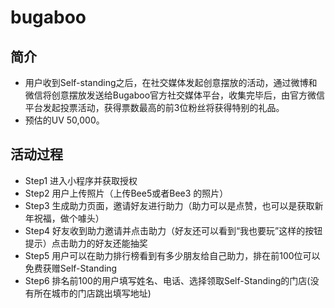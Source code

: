 # bugaboo

## 简介

- 用户收到Self-standing之后，在社交媒体发起创意摆放的活动，通过微博和微信将创意摆放发送给Bugaboo官方社交媒体平台，收集完毕后，由官方微信平台发起投票活动，获得票数最高的前3位粉丝将获得特别的礼品。
- 预估的UV 50,000。

## 活动过程

- Step1 进入小程序并获取授权
- Step2 用户上传照片（上传Bee5或者Bee3 的照片）
- Step3 生成助力页面，邀请好友进行助力（助力可以是点赞，也可以是获取新年祝福，做个噱头）
- Step4 好友收到助力邀请并点击助力（好友还可以看到“我也要玩”这样的按钮提示）点击助力的好友还能抽奖
- Step5 用户可以在助力排行榜看到有多少朋友给自己助力，排在前100位可以免费获赠Self-Standing
- Step6 排名前100的用户填写姓名、电话、选择领取Self-Standing的门店(没有所在城市的门店跳出填写地址)

